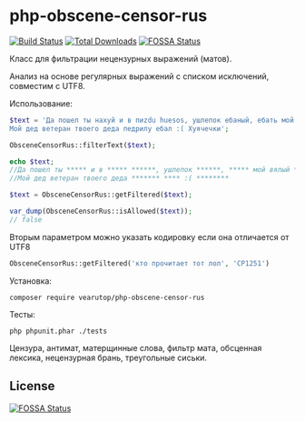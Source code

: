 php-obscene-censor-rus
======================
[![Build Status](https://travis-ci.org/vearutop/php-obscene-censor-rus.png?branch=master)](https://travis-ci.org/vearutop/php-obscene-censor-rus) [![Total Downloads](https://poser.pugx.org/vearutop/php-obscene-censor-rus/downloads)](https://packagist.org/packages/vearutop/php-obscene-censor-rus)
[![FOSSA Status](https://app.fossa.io/api/projects/git%2Bgithub.com%2Fvearutop%2Fphp-obscene-censor-rus.svg?type=shield)](https://app.fossa.io/projects/git%2Bgithub.com%2Fvearutop%2Fphp-obscene-censor-rus?ref=badge_shield)

Класс для фильтрации нецензурных выражений (матов).

Анализ на основе регулярных выражений с списком исключений, совместим с UTF8.

Использование:

```php
$text = 'Да пошел ты нахуй и в пиzdu huesos, ушлепок ебаный, ебать мой вялый хуй!
Мой дед ветеран твоего деда педрилу ебал :( Хуячечки';

ObsceneCensorRus::filterText($text);

echo $text;
//Да пошел ты ***** и в ***** ******, ушлепок ******, ***** мой вялый ***!
//Мой дед ветеран твоего деда ******* **** :( ********
```

```php
$text = ObsceneCensorRus::getFiltered($text);
```

```php
var_dump(ObsceneCensorRus::isAllowed($text));
// false
```

Вторым параметром можно указать кодировку если она отличается от UTF8
```php
ObsceneCensorRus::getFiltered('кто прочитает тот лол', 'CP1251')
```

Установка:
```
composer require vearutop/php-obscene-censor-rus
```

Тесты:
```
php phpunit.phar ./tests
```


Цензура, антимат, матерщинные слова, фильтр мата, обсценная лексика, нецензурная брань, треугольные сиськи.


## License
[![FOSSA Status](https://app.fossa.io/api/projects/git%2Bgithub.com%2Fvearutop%2Fphp-obscene-censor-rus.svg?type=large)](https://app.fossa.io/projects/git%2Bgithub.com%2Fvearutop%2Fphp-obscene-censor-rus?ref=badge_large)